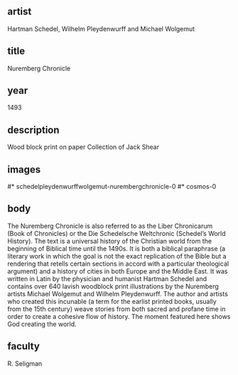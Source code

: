 ## artist
Hartman Schedel, Wilhelm Pleydenwurff and Michael Wolgemut 

## title
Nuremberg Chronicle

## year
1493 

## description
Wood block print on paper 
Collection of Jack Shear 

## images
#* schedelpleydenwurffwolgemut-nurembergchronicle-0
#* cosmos-0

## body
The Nuremberg Chronicle is also referred to as the Liber Chronicarum (Book of Chronicles) or the Die Schedelsche Weltchronic (Schedel’s World History). The text is a universal history of the Christian world from the beginning of Biblical time until the 1490s. It is both a biblical paraphrase (a literary work in which the goal is not the exact replication of the Bible but a rendering that retells certain sections in accord with a particular theological argument) and a history of cities in both Europe and the Middle East. It was written in Latin by the physician and humanist Hartman Schedel and contains over 640 lavish woodblock print illustrations by the Nuremberg artists Michael Wolgemut and Wilhelm Pleydenwurff. The author and artists who created this incunable (a term for the earlist printed books, usually from the 15th century) weave stories from both sacred and profane time in order to create a cohesive flow of history. The moment featured here shows God creating the world. 

## faculty
R. Seligman